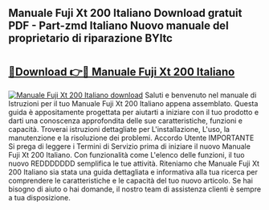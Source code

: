 ## Manuale Fuji Xt 200 Italiano Download gratuit PDF - Part-zmd Italiano Nuovo manuale del proprietario di riparazione BYltc

# <h2><a href="http://dfaqcg.blite.top/?on=Manuale+Fuji+Xt+200+Italiano">🔗Download 👉🔴 Manuale Fuji Xt 200 Italiano</a></h2>

[![Manuale Fuji Xt 200 Italiano download](https://i.imgur.com/lujVjoI.png)](http://dfaqcg.blite.top/?on=Manuale+Fuji+Xt+200+Italiano)
Saluti e benvenuto nel manuale di Istruzioni per il tuo Manuale Fuji Xt 200 Italiano appena assemblato. Questa guida è appositamente progettata per aiutarti a iniziare con il tuo prodotto e darti una conoscenza approfondita delle sue caratteristiche, funzioni e capacità. Troverai istruzioni dettagliate per L'installazione, L'uso, la manutenzione e la risoluzione dei problemi. Accordo Utente IMPORTANTE Si prega di leggere i Termini di Servizio prima di iniziare il nuovo Manuale Fuji Xt 200 Italiano. Con funzionalità come L'elenco delle funzioni, il tuo nuovo REDDDDDDD semplifica le tue attività. Riteniamo che Manuale Fuji Xt 200 Italiano sia stata una guida dettagliata e informativa alla tua ricerca per comprendere le caratteristiche e le capacità del tuo nuovo articolo. Se hai bisogno di aiuto o hai domande, il nostro team di assistenza clienti è sempre a tua disposizione.
